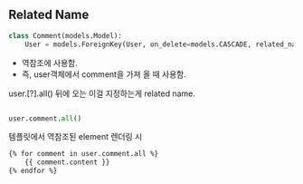 
## Related Name

```python
class Comment(models.Model):
    User = models.ForeignKey(User, on_delete=models.CASCADE, related_name= ? )
```

- 역참조에 사용함. 
- 즉, user객체에서 comment을 가져 올 때 사용함.

user.[?].all() 뒤에 오는 이걸 지정하는게 related name.


```python

user.comment.all() 

```


템플릿에서 역참조된 element 렌더링 시 

```html
{% for comment in user.comment.all %}
    {{ comment.content }}
{% endfor %}
```
